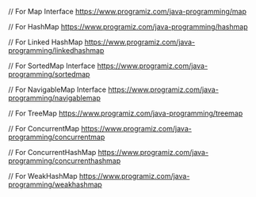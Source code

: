// For Map Interface 
https://www.programiz.com/java-programming/map

// For HashMap
https://www.programiz.com/java-programming/hashmap

// For Linked HashMap
https://www.programiz.com/java-programming/linkedhashmap

// For SortedMap Interface
https://www.programiz.com/java-programming/sortedmap

// For NavigableMap Interface
https://www.programiz.com/java-programming/navigablemap

// For TreeMap
https://www.programiz.com/java-programming/treemap

// For ConcurrentMap
https://www.programiz.com/java-programming/concurrentmap

// For ConcurrentHashMap
https://www.programiz.com/java-programming/concurrenthashmap

// For WeakHashMap
https://www.programiz.com/java-programming/weakhashmap
